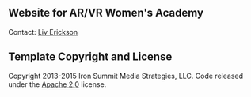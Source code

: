 ## Website for AR/VR Women's Academy
Contact: [Liv Erickson](@mailto:livi.erickson@gmail.com)

## Template Copyright and License

Copyright 2013-2015 Iron Summit Media Strategies, LLC. Code released under the [Apache 2.0](https://github.com/IronSummitMedia/startbootstrap-agency/blob/gh-pages/LICENSE) license.
